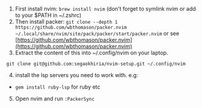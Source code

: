 1. First install nvim: `brew install nvim` (don't forget to symlink nvim or add to your $PATH in ~/.zshrc)
2. Then install packer: `git clone --depth 1 https://github.com/wbthomason/packer.nvim ~/.local/share/nvim/site/pack/packer/start/packer.nvim` or see [https://github.com/wbthomason/packer.nvim](https://github.com/wbthomason/packer.nvim)
3. Extract the content of this into ~/.config/nvim on your laptop.
```
git clone git@github.com:segaokhiria/nvim-setup.git ~/.config/nvim
```

4. install the lsp servers you need to work with. e.g:
* `gem install ruby-lsp` for ruby
etc

5. Open nvim and run `:PackerSync`


